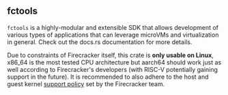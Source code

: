 ## fctools

`fctools` is a highly-modular and extensible SDK that allows development of various types of applications that can leverage microVMs and virtualization in general.
Check out the docs.rs documentation for more details.

Due to constraints of Firecracker itself, this crate is **only usable on Linux**, x86_64 is the most tested CPU architecture but aarch64 should work just as well
according to Firecracker's developers (with RISC-V potentially gaining support in the future). It is recommended to also adhere to the host and guest kernel
[support policy](https://github.com/firecracker-microvm/firecracker/blob/main/docs/kernel-policy.md) set by the Firecracker team.
